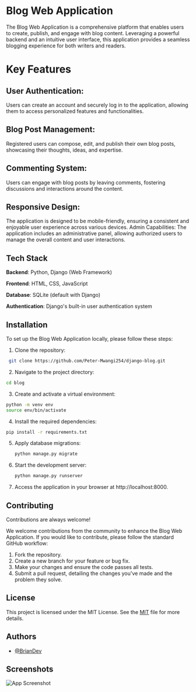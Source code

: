 
# Blog Web Application

The Blog Web Application is a comprehensive platform that enables users to create, publish, and engage with blog content. Leveraging a powerful backend and an intuitive user interface, this application provides a seamless blogging experience for both writers and readers.

# Key Features
## User Authentication: 
Users can create an account and securely log in to the application, allowing them to access personalized features and functionalities.
## Blog Post Management: 
Registered users can compose, edit, and publish their own blog posts, showcasing their thoughts, ideas, and expertise.
## Commenting System: 
Users can engage with blog posts by leaving comments, fostering discussions and interactions around the content.
## Responsive Design: 
The application is designed to be mobile-friendly, ensuring a consistent and enjoyable user experience across various devices.
Admin Capabilities: The application includes an administrative panel, allowing authorized users to manage the overall content and user interactions.


## Tech Stack

**Backend**: Python, Django (Web Framework)

**Frontend**: HTML, CSS, JavaScript

**Database**: SQLite (default with Django)

**Authentication**: Django's built-in user authentication system


## Installation

To set up the Blog Web Application locally, please follow these steps:

1. Clone the repository:

```bash
 git clone https://github.com/Peter-Mwangi254/django-blog.git

```
    
2. Navigate to the project directory:

  ```bash
 cd blog
```  
3. Create and activate a virtual environment:
    
  ```bash
 python -m venv env
source env/bin/activate
```
4. Install the required dependencies:
       
  ```bash
pip install -r requirements.txt
```
5. Apply database migrations:
    
   ```bash
   python manage.py migrate
   ```  
6. Start the development server:
    ```bash
   python manage.py runserver
    ```
7. Access the application in your browser at http://localhost:8000.

## Contributing

Contributions are always welcome!

We welcome contributions from the community to enhance the Blog Web Application. If you would like to contribute, please follow the standard GitHub workflow:

1. Fork the repository.
2. Create a new branch for your feature or bug fix.
3. Make your changes and ensure the code passes all tests.
4. Submit a pull request, detailing the changes you've made and the problem they solve.


## License

This project is licensed under the MIT License. See the [MIT](https://choosealicense.com/licenses/mit/) file for more details.


## Authors

- [@BrianDev](https://github.com/Peter-Mwangi254)


## Screenshots

![App Screenshot](https://via.placeholder.com/468x300?text=App+Screenshot+Here)

